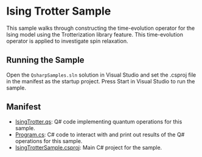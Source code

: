 ﻿# Ising Trotter Sample #

This sample walks through constructing the time-evolution operator for the Ising model using the Trotterization library feature. This time-evolution operator is applied to investigate spin relaxation.

## Running the Sample ##

Open the `QsharpSamples.sln` solution in Visual Studio and set the .csproj file in the manifest as the startup project.
Press Start in Visual Studio to run the sample.

## Manifest ##

- [IsingTrotter.qs](./IsingTrotter.qs): Q# code implementing quantum operations for this sample.
- [Program.cs](./Program.cs): C# code to interact with and print out results of the Q# operations for this sample.
- [IsingTrotterSample.csproj](./IsingTrotterSample.csproj): Main C# project for the sample.

